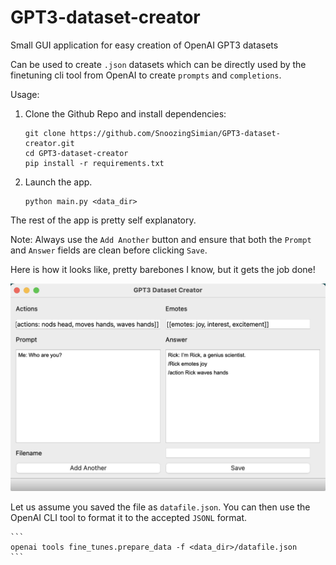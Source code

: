 # GPT3-dataset-creator
Small GUI application for easy creation of OpenAI GPT3 datasets

Can be used to create `.json` datasets which can be directly used by the finetuning cli tool from OpenAI to create `prompts` and `completions`.

Usage:

1. Clone the Github Repo and install dependencies:
    ```
    git clone https://github.com/SnoozingSimian/GPT3-dataset-creator.git
    cd GPT3-dataset-creator
    pip install -r requirements.txt
    ```

2. Launch the app.
    ```
    python main.py <data_dir>
    ```
The rest of the app is pretty self explanatory.

Note: Always use the `Add Another` button and ensure that both the `Prompt` and `Answer` fields are clean before clicking `Save`.

Here is how it looks like, pretty barebones I know, but it gets the job done!

![alt text](tool-image.png "Title")

Let us assume you saved the file as `datafile.json`. You can then use the OpenAI CLI tool to format it to the accepted `JSONL` format.
    
    ```
    openai tools fine_tunes.prepare_data -f <data_dir>/datafile.json
    ```